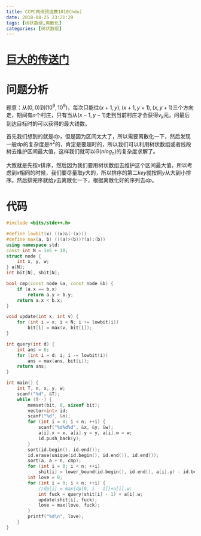 ```yaml
---
title: CCPC网络预选赛1010(hdu)
date: 2018-08-25 23:21:29
tags: [树状数组,离散化]
categories: [树状数组]
---
```


# [巨大的传送门](http://acm.hdu.edu.cn/showproblem.php?pid=6447)

# 问题分析
题意：从$(0,0)$到$(10^9,10^9)$，每次只能往$(x+1,y),(x+1,y+1),(x,y+1)$三个方向走，期间有$n$个村庄，只有当从$(x-1,y-1)$走到当前村庄才会获得$v_k$元，问最后到达目标时的可以获得的最大钱数。
<!--more-->  
首先我们想到的就是$dp$，但是因为区间太大了，所以需要离散化一下，然后发现一般dp的复杂度是$n^2$的，肯定是要超时的，所以我们可以利用树状数组或者线段树去维护区间最大值，这样我们就可以$\Theta(nlog_n)$的复杂度求解了。
  
大致就是先按$x$排序，然后因为我们要用树状数组去维护这个区间最大值，所以考虑到$x$相同的时候，我们要尽量取$y$大的，所以排序的第二$key$就按照$y$从大到小排序。然后排完序就给$y$去离散化一下，根据离散化好的序列去$dp$。
# 代码
```c++
#include <bits/stdc++.h>

#define lowbit(x) ((x)&(-(x)))
#define max(a, b) (((a)>(b))?(a):(b))
using namespace std;
const int N = 1e5 + 10;
struct node {
    int x, y, w;
} a[N];
int bit[N], shit[N];

bool cmp(const node &a, const node &b) {
    if (a.x == b.x)
        return a.y > b.y;
    return a.x < b.x;
}

void update(int x, int v) {
    for (int i = x; i < N; i += lowbit(i))
        bit[i] = max(v, bit[i]);
}

int query(int d) {
    int ans = 0;
    for (int i = d; i; i -= lowbit(i))
        ans = max(ans, bit[i]);
    return ans;
}

int main() {
    int T, n, x, y, w;
    scanf("%d", &T);
    while (T--) {
        memset(bit, 0, sizeof bit);
        vector<int> id;
        scanf("%d", &n);
        for (int i = 0; i < n; ++i) {
            scanf("%d%d%d", &x, &y, &w);
            a[i].x = x, a[i].y = y, a[i].w = w;
            id.push_back(y);
        }
        sort(id.begin(), id.end());
        id.erase(unique(id.begin(), id.end()), id.end());
        sort(a, a + n, cmp);
        for (int i = 0; i < n; ++i)
            shit[i] = lower_bound(id.begin(), id.end(), a[i].y) - id.begin() + 1;
        int love = 0;
        for (int i = 0; i < n; ++i) {
            //dp[i] = max{dp[0, i - 1]}+a[i].w;
            int fuck = query(shit[i] - 1) + a[i].w;
            update(shit[i], fuck);
            love = max(love, fuck);
        }
        printf("%d\n", love);
    }
}
```

